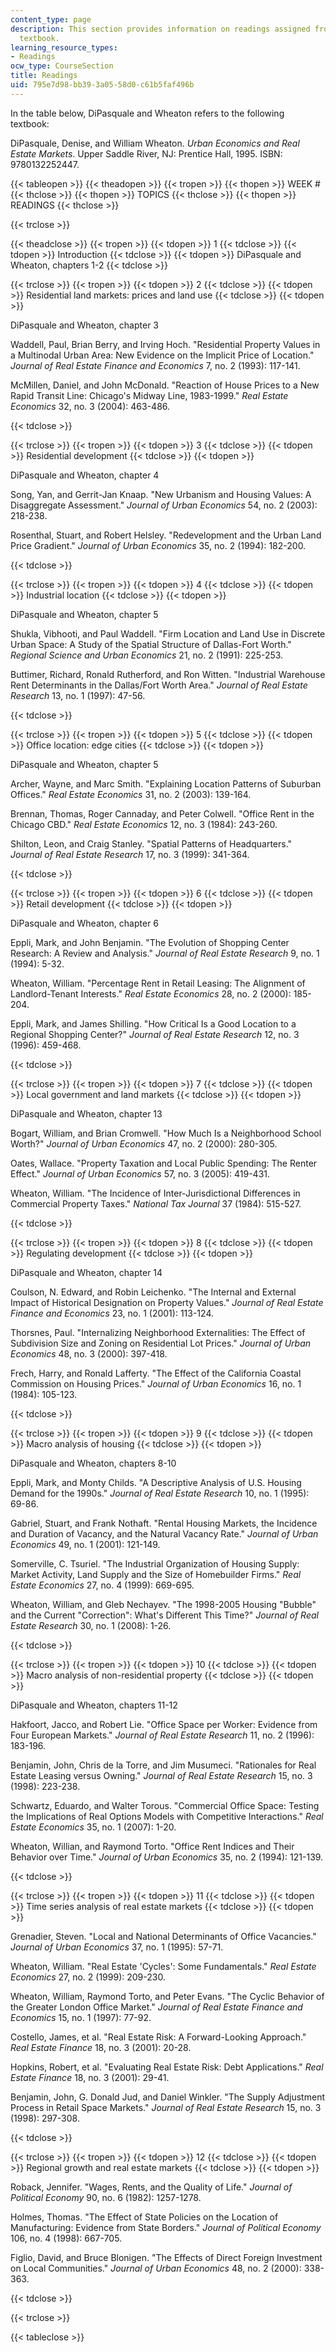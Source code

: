 ```yaml
---
content_type: page
description: This section provides information on readings assigned from the course
  textbook.
learning_resource_types:
- Readings
ocw_type: CourseSection
title: Readings
uid: 795e7d98-bb39-3a05-58d0-c61b5faf496b
---
```


In the table below, DiPasquale and Wheaton refers to the following textbook:

DiPasquale, Denise, and William Wheaton. _Urban Economics and Real Estate Markets_. Upper Saddle River, NJ: Prentice Hall, 1995. ISBN: 9780132252447.

{{< tableopen >}}
{{< theadopen >}}
{{< tropen >}}
{{< thopen >}}
WEEK #
{{< thclose >}}
{{< thopen >}}
TOPICS
{{< thclose >}}
{{< thopen >}}
READINGS
{{< thclose >}}

{{< trclose >}}

{{< theadclose >}}
{{< tropen >}}
{{< tdopen >}}
1
{{< tdclose >}}
{{< tdopen >}}
Introduction
{{< tdclose >}}
{{< tdopen >}}
DiPasquale and Wheaton, chapters 1-2
{{< tdclose >}}

{{< trclose >}}
{{< tropen >}}
{{< tdopen >}}
2
{{< tdclose >}}
{{< tdopen >}}
Residential land markets: prices and land use
{{< tdclose >}}
{{< tdopen >}}


DiPasquale and Wheaton, chapter 3

Waddell, Paul, Brian Berry, and Irving Hoch. "Residential Property Values in a Multinodal Urban Area: New Evidence on the Implicit Price of Location." _Journal of Real Estate Finance and Economics_ 7, no. 2 (1993): 117-141.

McMillen, Daniel, and John McDonald. "Reaction of House Prices to a New Rapid Transit Line: Chicago's Midway Line, 1983-1999." _Real Estate Economics_ 32, no. 3 (2004): 463-486.


{{< tdclose >}}

{{< trclose >}}
{{< tropen >}}
{{< tdopen >}}
3
{{< tdclose >}}
{{< tdopen >}}
Residential development
{{< tdclose >}}
{{< tdopen >}}


DiPasquale and Wheaton, chapter 4

Song, Yan, and Gerrit-Jan Knaap. "New Urbanism and Housing Values: A Disaggregate Assessment." _Journal of Urban Economics_ 54, no. 2 (2003): 218-238.

Rosenthal, Stuart, and Robert Helsley. "Redevelopment and the Urban Land Price Gradient." _Journal of Urban Economics_ 35, no. 2 (1994): 182-200.


{{< tdclose >}}

{{< trclose >}}
{{< tropen >}}
{{< tdopen >}}
4
{{< tdclose >}}
{{< tdopen >}}
Industrial location
{{< tdclose >}}
{{< tdopen >}}


DiPasquale and Wheaton, chapter 5

Shukla, Vibhooti, and Paul Waddell. "Firm Location and Land Use in Discrete Urban Space: A Study of the Spatial Structure of Dallas-Fort Worth." _Regional Science and Urban Economics_ 21, no. 2 (1991): 225-253.

Buttimer, Richard, Ronald Rutherford, and Ron Witten. "Industrial Warehouse Rent Determinants in the Dallas/Fort Worth Area." _Journal of Real Estate Research_ 13, no. 1 (1997): 47-56.


{{< tdclose >}}

{{< trclose >}}
{{< tropen >}}
{{< tdopen >}}
5
{{< tdclose >}}
{{< tdopen >}}
Office location: edge cities
{{< tdclose >}}
{{< tdopen >}}


DiPasquale and Wheaton, chapter 5

Archer, Wayne, and Marc Smith. "Explaining Location Patterns of Suburban Offices." _Real Estate Economics_ 31, no. 2 (2003): 139-164.

Brennan, Thomas, Roger Cannaday, and Peter Colwell. "Office Rent in the Chicago CBD." _Real Estate Economics_ 12, no. 3 (1984): 243-260.

Shilton, Leon, and Craig Stanley. "Spatial Patterns of Headquarters." _Journal of Real Estate Research_ 17, no. 3 (1999): 341-364.


{{< tdclose >}}

{{< trclose >}}
{{< tropen >}}
{{< tdopen >}}
6
{{< tdclose >}}
{{< tdopen >}}
Retail development
{{< tdclose >}}
{{< tdopen >}}


DiPasquale and Wheaton, chapter 6

Eppli, Mark, and John Benjamin. "The Evolution of Shopping Center Research: A Review and Analysis." _Journal of Real Estate Research_ 9, no. 1 (1994): 5-32.

Wheaton, William. "Percentage Rent in Retail Leasing: The Alignment of Landlord-Tenant Interests." _Real Estate Economics_ 28, no. 2 (2000): 185-204.

Eppli, Mark, and James Shilling. "How Critical Is a Good Location to a Regional Shopping Center?" _Journal of Real Estate Research_ 12, no. 3 (1996): 459-468.


{{< tdclose >}}

{{< trclose >}}
{{< tropen >}}
{{< tdopen >}}
7
{{< tdclose >}}
{{< tdopen >}}
Local government and land markets
{{< tdclose >}}
{{< tdopen >}}


DiPasquale and Wheaton, chapter 13

Bogart, William, and Brian Cromwell. "How Much Is a Neighborhood School Worth?" _Journal of Urban Economics_ 47, no. 2 (2000): 280-305.

Oates, Wallace. "Property Taxation and Local Public Spending: The Renter Effect." _Journal of Urban Economics_ 57, no. 3 (2005): 419-431.

Wheaton, William. "The Incidence of Inter-Jurisdictional Differences in Commercial Property Taxes." _National Tax Journal_ 37 (1984): 515-527.


{{< tdclose >}}

{{< trclose >}}
{{< tropen >}}
{{< tdopen >}}
8
{{< tdclose >}}
{{< tdopen >}}
Regulating development
{{< tdclose >}}
{{< tdopen >}}


DiPasquale and Wheaton, chapter 14

Coulson, N. Edward, and Robin Leichenko. "The Internal and External Impact of Historical Designation on Property Values." _Journal of Real Estate Finance and Economics_ 23, no. 1 (2001): 113-124.

Thorsnes, Paul. "Internalizing Neighborhood Externalities: The Effect of Subdivision Size and Zoning on Residential Lot Prices." _Journal of Urban Economics_ 48, no. 3 (2000): 397-418.

Frech, Harry, and Ronald Lafferty. "The Effect of the California Coastal Commission on Housing Prices." _Journal of Urban Economics_ 16, no. 1 (1984): 105-123.


{{< tdclose >}}

{{< trclose >}}
{{< tropen >}}
{{< tdopen >}}
9
{{< tdclose >}}
{{< tdopen >}}
Macro analysis of housing
{{< tdclose >}}
{{< tdopen >}}


DiPasquale and Wheaton, chapters 8-10

Eppli, Mark, and Monty Childs. "A Descriptive Analysis of U.S. Housing Demand for the 1990s." _Journal of Real Estate Research_ 10, no. 1 (1995): 69-86.

Gabriel, Stuart, and Frank Nothaft. "Rental Housing Markets, the Incidence and Duration of Vacancy, and the Natural Vacancy Rate." _Journal of Urban Economics_ 49, no. 1 (2001): 121-149.

Somerville, C. Tsuriel. "The Industrial Organization of Housing Supply: Market Activity, Land Supply and the Size of Homebuilder Firms." _Real Estate Economics_ 27, no. 4 (1999): 669-695.

Wheaton, William, and Gleb Nechayev. "The 1998-2005 Housing "Bubble" and the Current "Correction": What's Different This Time?" _Journal of Real Estate Research_ 30, no. 1 (2008): 1-26.


{{< tdclose >}}

{{< trclose >}}
{{< tropen >}}
{{< tdopen >}}
10
{{< tdclose >}}
{{< tdopen >}}
Macro analysis of non-residential property
{{< tdclose >}}
{{< tdopen >}}


DiPasquale and Wheaton, chapters 11-12

Hakfoort, Jacco, and Robert Lie. "Office Space per Worker: Evidence from Four European Markets." _Journal of Real Estate Research_ 11, no. 2 (1996): 183-196.

Benjamin, John, Chris de la Torre, and Jim Musumeci. "Rationales for Real Estate Leasing versus Owning." _Journal of Real Estate Research_ 15, no. 3 (1998): 223-238.

Schwartz, Eduardo, and Walter Torous. "Commercial Office Space: Testing the Implications of Real Options Models with Competitive Interactions." _Real Estate Economics_ 35, no. 1 (2007): 1-20.

Wheaton, Willian, and Raymond Torto. "Office Rent Indices and Their Behavior over Time." _Journal of Urban Economics_ 35, no. 2 (1994): 121-139.


{{< tdclose >}}

{{< trclose >}}
{{< tropen >}}
{{< tdopen >}}
11
{{< tdclose >}}
{{< tdopen >}}
Time series analysis of real estate markets
{{< tdclose >}}
{{< tdopen >}}


Grenadier, Steven. "Local and National Determinants of Office Vacancies." _Journal of Urban Economics_ 37, no. 1 (1995): 57-71.

Wheaton, William. "Real Estate 'Cycles': Some Fundamentals." _Real Estate Economics_ 27, no. 2 (1999): 209-230.

Wheaton, William, Raymond Torto, and Peter Evans. "The Cyclic Behavior of the Greater London Office Market." _Journal of Real Estate Finance and Economics_ 15, no. 1 (1997): 77-92.

Costello, James, et al. "Real Estate Risk: A Forward-Looking Approach." _Real Estate Finance_ 18, no. 3 (2001): 20-28.

Hopkins, Robert, et al. "Evaluating Real Estate Risk: Debt Applications." _Real Estate Finance_ 18, no. 3 (2001): 29-41.

Benjamin, John, G. Donald Jud, and Daniel Winkler. "The Supply Adjustment Process in Retail Space Markets." _Journal of Real Estate Research_ 15, no. 3 (1998): 297-308.


{{< tdclose >}}

{{< trclose >}}
{{< tropen >}}
{{< tdopen >}}
12
{{< tdclose >}}
{{< tdopen >}}
Regional growth and real estate markets
{{< tdclose >}}
{{< tdopen >}}


Roback, Jennifer. "Wages, Rents, and the Quality of Life." _Journal of Political Economy_ 90, no. 6 (1982): 1257-1278.

Holmes, Thomas. "The Effect of State Policies on the Location of Manufacturing: Evidence from State Borders." _Journal of Political Economy_ 106, no. 4 (1998): 667-705.

Figlio, David, and Bruce Blonigen. "The Effects of Direct Foreign Investment on Local Communities." _Journal of Urban Economics_ 48, no. 2 (2000): 338-363.


{{< tdclose >}}

{{< trclose >}}

{{< tableclose >}}